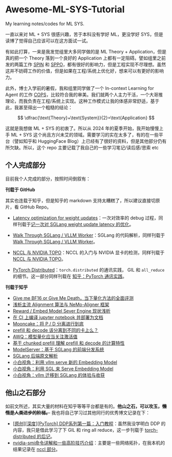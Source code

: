 # Awesome-ML-SYS-Tutorial

My learning notes/codes for ML SYS.

一直以来对 ML + SYS 很感兴趣，苦于本科没有学好 ML，更没学好 SYS，但是读博了觉得自己应该可以在这方面试一试。

有如此打算，一来是我发觉组里大多同学做的是 ML Theory + Application，但是真的把一个 Theory 落到一个良好的 Application 上都有一定阻碍。譬如组里之前发的两篇工作 [SPIN](https://github.com/uclaml/SPIN) 和 [SPPO](https://github.com/uclaml/SPPO)，都有很好的影响力，但是工程实现不尽理想。虽然这并不妨碍工作的价值，但是如果在工程/系统上优化好，想来可以有更好的影响力。

此外，博士入学前的暑假，我和组里同学做了一个 In-context Learning for Agent 的工作 [COPS](https://github.com/uclaml/COPS)，比较符合我的审美。我们就两个人主力干活，一个大哥推理论，而我负责在工程/系统上实现。这种工作模式让我的体感非常舒适，基于此，我甚至得出一个粗糙的结论：

$$
\dfrac{\text{Theory}+\text{System}}{2}=\text{Application}
$$

这就是我想做 ML + SYS 的初衷了。所以从 2024 年的夏季开始，我开始慢慢上手 ML + SYS 这个尚且方兴未艾的领域。需要学习的实在太多了，有的在一些平台（譬如知乎和 HuggingFace Blog）上已经有了很好的资料，但是其他部分仍有所欠缺。所以，这个 repo 主要记载了我自己的一些学习笔记/读后感/思索 etc

## 个人完成部分

目前我个人完成的部分，按照时间倒叙有：

**刊载于 GitHub**

其实也连载于知乎，但是知乎的 markdown 支持太糟糕了，所以建议直接切原片，看 GitHub Repo。

- [Latency optimization for weight updates](./sglang/latency-accelerte-for-weight-updates/readme.md)：一次对效率的 debug 过程，同样刊载于[记一次对 SGLang weight update latency 的优化](https://zhuanlan.zhihu.com/p/9908228168)。

- [Walk Through SGLang / VLLM Worker](./sglang/code-walk-through/readme.md)：SGLang 的代码解析，同样刊载于 [Walk Through SGLang / VLLM Worker](https://zhuanlan.zhihu.com/p/6363614076)。

- [NCCL 与 NVIDIA TOPO](./nccl/readme.md)：NCCL 的入门与 NVIDIA 显卡的检测，同样刊载于[NCCL 与 NVIDIA TOPO](https://zhuanlan.zhihu.com/p/6160835906)。

- [PyTorch Distributed](./torch-distributed/readme.md)：`torch.distributed` 的通讯实践， GIL 和 `all_reduce` 的细节。这一部分同样刊载在 [知乎：PyTorch 通讯实践](https://zhuanlan.zhihu.com/p/5853094319)。



**刊载于知乎**

- [Give me BF16 or Give Me Death，当下量化方法的全面评测](https://zhuanlan.zhihu.com/p/5485556270)
- [浅析主流 Alignment 算法与 NeMo-Aligner 框架](https://zhuanlan.zhihu.com/p/5220718268)
- [Reward / Embed Model Sever Engine 现状浅析](https://zhuanlan.zhihu.com/p/4148050391)
- [在 CI 上编译 jupyter notebook 并部署为文档](https://zhuanlan.zhihu.com/p/2382351079)
- [Mooncake：将 P / D 分离进行到底](https://zhuanlan.zhihu.com/p/1711346141)
- [prefill 和 decode 该分离到不同的卡上么？](https://zhuanlan.zhihu.com/p/1280567902)
- [AWQ：模型量化应当关注激活值](https://zhuanlan.zhihu.com/p/942485319)
- [基于 chunked prefill 理解 prefill 和 decode 的计算特性](https://zhuanlan.zhihu.com/p/718715866)
- [ModelServer：基于 SGLang 的前端分发系统](https://zhuanlan.zhihu.com/p/718015016)
- [SGLang 后端原文解析](https://zhuanlan.zhihu.com/p/716543182)
- [小白视角：利用 vllm serve 新的 Embedding Model](https://zhuanlan.zhihu.com/p/715857723)
- [小白视角：利用 SGL 来 Serve Embedding Model](https://zhuanlan.zhihu.com/p/715805386)
- [小白视角：vllm 迁移到 SGLang 的体验与收获](https://zhuanlan.zhihu.com/p/714833359)

## 他山之石部分

如前文所述，其实大量的材料在知乎等等平台都是有的。**他山之石，可以攻玉，~~懒惰是人类进步的阶梯。~~** 我也将自己学习过其他同行的优秀博文记录在下：

- [[原创][深度][PyTorch] DDP系列第一篇：入门教程](https://zhuanlan.zhihu.com/p/178402798)：虽然我没学明白 DDP 的内容，我只是借此学习了下 GIL 和 ring all reduce，这一步刊载于 [torch-distributed 的后记](./torch-distributed/readme.md#gil)。
- [nvidia-smi命令详解和一些高阶技巧介绍](https://www.yourmetaverse.cn/deep_learning/199/)：主要是一些网络拓扑，在我本机的结果记录在 [nccl 部分](./nccl/nccl.md#nvlink-查询)。